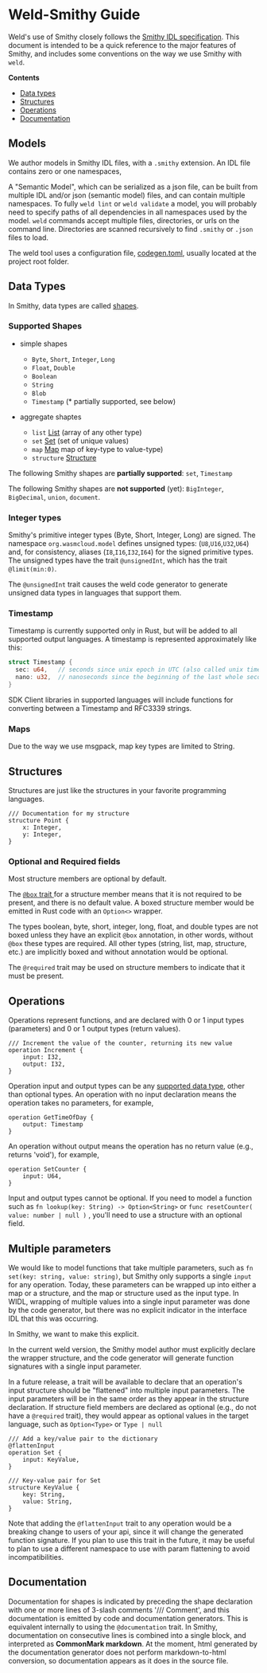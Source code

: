 # Weld-Smithy Guide

Weld's use of Smithy closely follows the [Smithy IDL specification](https://awslabs.github.io/smithy/1.0/spec/core/idl.html). This document is intended to be a quick reference to the major features of Smithy, and includes some conventions on the way we use Smithy with `weld`.

__Contents__

- [Data types](#data-types)
- [Structures](#structures)  
- [Operations](#operations)
- [Documentation](#documentation)


## Models

We author models in Smithy IDL files, with a `.smithy` extension. An IDL file contains zero or one namespaces, 

A "Semantic Model", which can be serialized as a json file, can be built from multiple IDL and/or json (semantic model) files, and can contain multiple namespaces. To fully `weld lint` or `weld validate` a model, you will probably need to specify paths of all dependencies in all namespaces used by the model. `weld` commands accept multiple files, directories, or urls on the command line. Directories are scanned recursively to find `.smithy` or `.json` files to load.

The weld tool uses a configuration file, [codegen.toml](./codegen-toml.md), usually located at the project root folder.


## Data Types

In Smithy, data types are called [shapes](https://awslabs.github.io/smithy/1.0/spec/core/model.html#shapes).

### Supported Shapes

- simple shapes
  - `Byte`, `Short`, `Integer`, `Long`
  - `Float`, `Double`
  - `Boolean`
  - `String`
  - `Blob`
  - `Timestamp` (* partially supported, see below)

- aggregate shaptes
  - `list` [List](https://awslabs.github.io/smithy/1.0/spec/core/model.html#list) (array of any other type)
  - `set` [Set](https://awslabs.github.io/smithy/1.0/spec/core/model.html#set) (set of unique values)
  - `map` [Map](https://awslabs.github.io/smithy/1.0/spec/core/model.html#map) map of key-type to value-type)
  - `structure` [Structure](https://awslabs.github.io/smithy/1.0/spec/core/model.html#structure)

The following Smithy shapes are __partially supported__: `set`, `Timestamp`

The following Smithy shapes are __not supported__ (yet): `BigInteger`, `BigDecimal`, `union`, `document`.

### Integer types

Smithy's primitive integer types (Byte, Short, Integer, Long) are signed.
The namespace `org.wasmcloud.model` defines unsigned types: (`U8`,`U16`,`U32`,`U64`)
and, for consistency, aliases (`I8`,`I16`,`I32`,`I64`) for the signed primitive types.
The unsigned types have the trait `@unsignedInt`, which has the trait `@limit(min:0)`.

The `@unsignedInt` trait causes the weld code generator to generate unsigned data types in languages that support them.


### Timestamp

Timestamp is currently supported only in Rust, but will be added to all supported output languages. A timestamp is represented approximately like this:

```rust
struct Timestamp {
  sec: u64,   // seconds since unix epoch in UTC (also called unix time)
  nano: u32,  // nanoseconds since the beginning of the last whole second
}
```

SDK Client libraries in supported languages will include functions for converting between a Timestamp and RFC3339 strings.

### Maps

Due to the way we use msgpack, map key types are limited to String.


## Structures

Structures are just like the structures in your favorite programming languages.

```text
/// Documentation for my structure
structure Point {
    x: Integer,
    y: Integer,
}
```


### Optional and Required fields

Most structure members are optional by default.

The [`@box` trait ](https://awslabs.github.io/smithy/1.0/spec/core/type-refinement-traits.html#box-trait) for a structure member means that it is not required to be present, and there is no default value. A boxed structure member would be emitted in Rust code with an `Option<>` wrapper.

The types boolean, byte, short, integer, long, float, and double types are not boxed unless they have an explicit `@box` annotation, in other words, without `@box` these types are required. All other types (string, list, map, structure, etc.) are implicitly boxed and without annotation would be optional.

The `@required` trait may be used on structure members to indicate that it must be present.


## Operations

Operations represent functions, and are declared with 0 or 1 input types (parameters)
and 0 or 1 output types (return values).

```text
/// Increment the value of the counter, returning its new value
operation Increment {
    input: I32,
    output: I32,
}
```

Operation input and output types can be any [supported data type](weld-smithy.md),
other than optional types.
An operation with no input declaration means the operation takes no parameters,
for example,
```text
operation GetTimeOfDay {
    output: Timestamp
}
```

An operation without output means the operation has no return value
(e.g., returns 'void'), for example,
```text
operation SetCounter {
    input: U64,
}
```

Input and output types cannot be optional. If you need to model a function
such as `fn lookup(key: String) -> Option<String>` or
`func resetCounter( value: number | null )` , you'll need to use a structure
with an optional field.


## Multiple parameters

We would like to model functions that take multiple parameters,
such as `fn set(key: string, value: string)`, but Smithy only supports
a single `input` for any operation. Today, these parameters can be
wrapped up into either a map or a structure, and the map or structure
used as the input type. In WIDL, wrapping of multiple values
into a single input parameter was done
by the code generator, but there was no explicit indicator
in the interface IDL that this was occurring.

In Smithy, we want to make this explicit.

In the current weld version, the Smithy model author
must explicitly declare the wrapper structure, and the code generator
will generate function signatures with a single input parameter.

In a future release, a trait will be available to declare that an operation's
input structure should be "flattened" into multiple input parameters.
The input parameters will be in the same order as they appear
in the structure declaration.
If structure field members are declared as optional (e.g., do not have
a `@required` trait), they would appear as optional values in
the target language, such as `Option<Type>` or `Type | null`


```text
/// Add a key/value pair to the dictionary
@flattenInput
operation Set { 
    input: KeyValue, 
}

/// Key-value pair for Set
structure KeyValue {
    key: String,
    value: String,
}
```

Note that adding the `@flattenInput` trait to any operation would be a breaking
change to users of your api, since it will change the generated function signature.
If you plan to use this trait in the future, it may be useful to plan
to use a different namespace to use with param flattening to avoid incompatibilities.


## Documentation

Documentation for shapes is indicated by preceding the shape declaration with one or more lines of 3-slash comments '/// Comment', and this documentation is emitted by code and documentation generators. This is equivalent internally to using the `@documentation` trait. In Smithy, documentation on consecutive lines is combined into a single block, and interpreted as __CommonMark markdown__. At the moment, html generated by the documentation generator does not perform markdown-to-html conversion, so documentation appears as it does in the source file.

